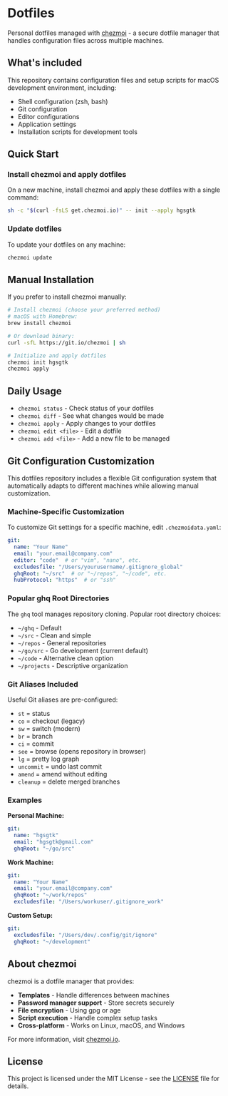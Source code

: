 # Dotfiles

Personal dotfiles managed with [chezmoi](https://www.chezmoi.io/) - a secure dotfile manager that handles configuration files across multiple machines.

## What's included

This repository contains configuration files and setup scripts for macOS development environment, including:

- Shell configuration (zsh, bash)
- Git configuration
- Editor configurations
- Application settings
- Installation scripts for development tools

## Quick Start

### Install chezmoi and apply dotfiles

On a new machine, install chezmoi and apply these dotfiles with a single command:

```bash
sh -c "$(curl -fsLS get.chezmoi.io)" -- init --apply hgsgtk
```

### Update dotfiles

To update your dotfiles on any machine:

```bash
chezmoi update
```

## Manual Installation

If you prefer to install chezmoi manually:

```bash
# Install chezmoi (choose your preferred method)
# macOS with Homebrew:
brew install chezmoi

# Or download binary:
curl -sfL https://git.io/chezmoi | sh

# Initialize and apply dotfiles
chezmoi init hgsgtk
chezmoi apply
```

## Daily Usage

- `chezmoi status` - Check status of your dotfiles
- `chezmoi diff` - See what changes would be made
- `chezmoi apply` - Apply changes to your dotfiles
- `chezmoi edit <file>` - Edit a dotfile
- `chezmoi add <file>` - Add a new file to be managed

## Git Configuration Customization

This dotfiles repository includes a flexible Git configuration system that automatically adapts to different machines while allowing manual customization.

### Machine-Specific Customization

To customize Git settings for a specific machine, edit `.chezmoidata.yaml`:

```yaml
git:
  name: "Your Name"
  email: "your.email@company.com"
  editor: "code"  # or "vim", "nano", etc.
  excludesfile: "/Users/yourusername/.gitignore_global"
  ghqRoot: "~/src"  # or "~/repos", "~/code", etc.
  hubProtocol: "https"  # or "ssh"
```

### Popular ghq Root Directories

The `ghq` tool manages repository cloning. Popular root directory choices:

- `~/ghq` - Default
- `~/src` - Clean and simple
- `~/repos` - General repositories
- `~/go/src` - Go development (current default)
- `~/code` - Alternative clean option
- `~/projects` - Descriptive organization

### Git Aliases Included

Useful Git aliases are pre-configured:

- `st` = status
- `co` = checkout (legacy)
- `sw` = switch (modern)
- `br` = branch
- `ci` = commit
- `see` = browse (opens repository in browser)
- `lg` = pretty log graph
- `uncommit` = undo last commit
- `amend` = amend without editing
- `cleanup` = delete merged branches

### Examples

**Personal Machine:**
```yaml
git:
  name: "hgsgtk"
  email: "hgsgtk@gmail.com"
  ghqRoot: "~/go/src"
```

**Work Machine:**
```yaml
git:
  name: "Your Name"
  email: "your.email@company.com"
  ghqRoot: "~/work/repos"
  excludesfile: "/Users/workuser/.gitignore_work"
```

**Custom Setup:**
```yaml
git:
  excludesfile: "/Users/dev/.config/git/ignore"
  ghqRoot: "~/development"
```

## About chezmoi

chezmoi is a dotfile manager that provides:

- **Templates** - Handle differences between machines
- **Password manager support** - Store secrets securely
- **File encryption** - Using gpg or age
- **Script execution** - Handle complex setup tasks
- **Cross-platform** - Works on Linux, macOS, and Windows

For more information, visit [chezmoi.io](https://www.chezmoi.io/).

## License

This project is licensed under the MIT License - see the [LICENSE](LICENSE) file for details.
